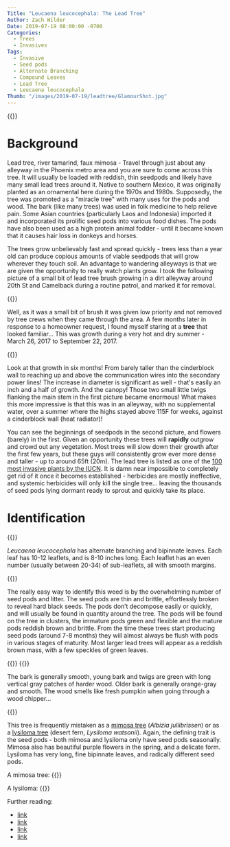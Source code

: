 ```yaml
---
Title: "Leucaena leucocephala: The Lead Tree"
Author: Zach Wilder
Date: 2019-07-19 08:00:00 -0700
Categories:
  - Trees
  - Invasives
Tags:
  - Invasive
  - Seed pods
  - Alternate Branching
  - Compound Leaves
  - Lead Tree
  - Leucaena leucocephala
Thumb: "/images/2019-07-19/leadtree/GlamourShot.jpg"
---
```


{{<ltbox src="2019-07-19-LeadTree/GlamourShot3.jpg">}}

# Background
Lead tree, river tamarind, faux mimosa - Travel through just about any alleyway
in the Phoenix metro area and you are sure to come across this tree. It will
usually be loaded with reddish, thin seedpods and likely have many small lead
trees around it. Native to southern Mexico, it was originally planted as an
ornamental here during the 1970s and 1980s. Supposedly, the tree was promoted as
a "miracle tree" with many uses for the pods and wood. The bark (like many
trees) was used in folk medicine to help relieve pain. Some Asian countries
(particularly Laos and Indonesia) imported it and incorporated its prolific seed
pods into various food dishes. The pods have also been used as a high protein
animal fodder - until it became known that it causes hair loss in donkeys and
horses.

The trees grow unbelievably fast and spread quickly - trees less than a year old
can produce copious amounts of viable seedpods that will grow wherever they
touch soil. An advantage to wandering alleyways is that we are given the
opportunity to really watch plants grow. I took the following picture of a small
bit of lead tree brush growing in a dirt alleyway around 20th St and Camelback
during a routine patrol, and marked it for removal. 

{{<ltbox src="2019-07-19-LeadTree/032617.jpg">}}
 
Well, as it was a small bit of brush it was given low priority and not removed
by tree crews when they came through the area. A few months later in response to
a homeowner request, I found myself staring at a **tree** that looked
familiar... This was growth during a very hot and dry summer - March 26, 2017 to
September 22, 2017.

{{<ltbox src="2019-07-19-LeadTree/092217.jpg">}}

Look at that growth in six months! From barely taller than the cinderblock wall
to reaching up and above the communication wires into the secondary power lines!
The increase in diameter is significant as well - that's easily an inch and a
half of growth. And the canopy! Those two small little twigs flanking the main
stem in the first picture became enormous! What makes this more impressive is
that this was in an alleyway, with no supplemental water, over a summer where
the highs stayed above 115F for weeks, against a cinderblock wall (heat
radiator)!

You can see the beginnings of seedpods in the second picture, and flowers
(barely) in the first. Given an opportunity these trees will **rapidly** outgrow
and crowd out any vegetation. Most trees will slow down their growth after the
first few years, but these guys will consistently grow ever more dense and
taller - up to around 65ft (20m). The lead tree is listed as one of the [100
most invasive plants by the
IUCN](http://www.iucngisd.org/gisd/species.php?sc=23). It is damn near
impossible to completely get rid of it once it becomes established - herbicides
are mostly ineffective, and systemic herbicides will only kill the single
tree... leaving the thousands of seed pods lying dormant ready to sprout and
quickly take its place. 

# Identification

{{<ltbox src="2019-07-19-LeadTree/GlamourShot3.jpg">}}

*Leucaena leucocephala* has alternate branching and bipinnate leaves. Each
leaf has 10-12 leaflets, and is 8-10 inches long. Each leaflet has an even
number (usually between 20-34) of sub-leaflets, all with smooth margins.

{{<ltbox src="2019-07-19-LeadTree/Leaves.jpg">}}

The really easy way to identify this weed is by the overwhelming number of seed
pods and litter. The seed pods are thin and brittle, effortlessly broken to
reveal hard black seeds. The pods don’t decompose easily or quickly, and will
usually be found in quantity around the tree. The pods will be found on the tree
in clusters, the immature pods green and flexible and the mature pods reddish
brown and brittle. From the time these trees start producing seed pods (around
7-8 months) they will almost always be flush with pods in various stages of
maturity. Most larger lead trees will appear as a reddish brown mass, with a few
speckles of green leaves.

{{<ltbox src="2019-07-19-LeadTree/PodsOnTree.jpg">}}
{{<ltbox src="2019-07-19-LeadTree/SeedPods1.jpg">}}

The bark is generally smooth, young bark and twigs are green with long vertical
gray patches of harder wood. Older bark is generally orange-gray and smooth. The
wood smells like fresh pumpkin when going through a wood chipper...

{{<ltbox src="2019-07-19-LeadTree/bark.jpg">}}

This tree is frequently mistaken as a [mimosa tree](#) (*Albizia juliibrissen*) or as
a [lysiloma
tree](http://www.public.asu.edu/~camartin/plants/Plant%20html%20files/lysilomawatsonii.html)
(desert fern, *Lysiloma watsonii*). Again, the defining trait is the seed pods -
both mimosa and lysiloma only have seed pods seasonally. Mimosa also has
beautiful purple flowers in the spring, and a delicate form. Lysiloma has very
long, fine bipinnate leaves, and radically different seed pods.

A mimosa tree:
{{<ltbox src="2019-07-19-LeadTree/mimosa.jpg">}}

A lysiloma:
{{<ltbox src="2019-07-19-LeadTree/lysiloma.jpg">}}

Further reading:

- [link](#)
- [link](#)
- [link](#)
- [link](#)

